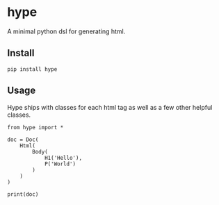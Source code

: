 # hype

A minimal python dsl for generating html.

## Install

```
pip install hype
```

## Usage

Hype ships with classes for each html tag as well as a few other helpful classes.

```
from hype import *

doc = Doc(
    Html(
        Body(
            H1('Hello'),
            P('World')
        )
    )
)

print(doc)
```